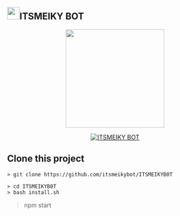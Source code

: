 ## <img src="https://github.com/TheDudeThatCode/TheDudeThatCode/blob/master/Assets/Hi.gif" width="29px">ITSMEIKY BOT
<p align="center">
<img src="https://media-giphy-com.cdn.ampproject.org/ii/w820/s/media.giphy.com/media/1g3A0gpaidxWcL9Mfo/giphy.gif" width="230" height="230"/>
</p>
<p align="center">
<p align="center">
<a href="#"><img title="ITSMEIKY BOT" src="https://img.shields.io/badge/BARXNL-BOT-green?colorA=%23ff0000&colorB=%23017e40&style=for-the-badge"></a>
</p>
<p align="center">


## Clone this project

```Termux Command 
> git clone https://github.com/itsmeikybot/ITSMEIKYB0T
```
```Next Command
> cd ITSMEIKYB0T
> bash install.sh
```
> npm start
```
